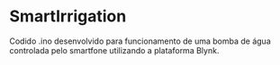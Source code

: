 # SmartIrrigation
Codido .ino desenvolvido para funcionamento de uma bomba de água controlada pelo smartfone utilizando a plataforma Blynk.
